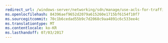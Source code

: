```yaml
---
redirect_url: /windows-server/networking/sdn/manage/use-acls-for-traffic-flow
ms.openlocfilehash: 84396aef9652d2079a615260e1715bf6154f10f7
ms.sourcegitcommit: 70c1b6cedad55b9c7d2068c9aa4891c6c533ee4c
ms.translationtype: MT
ms.contentlocale: ko-KR
ms.lasthandoff: 07/03/2017
---
```


